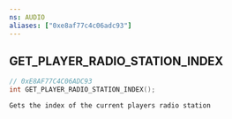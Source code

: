 ```yaml
---
ns: AUDIO
aliases: ["0xe8af77c4c06adc93"]
---
```

## GET_PLAYER_RADIO_STATION_INDEX

```c
// 0xE8AF77C4C06ADC93
int GET_PLAYER_RADIO_STATION_INDEX();
```

```
Gets the index of the current players radio station
```
